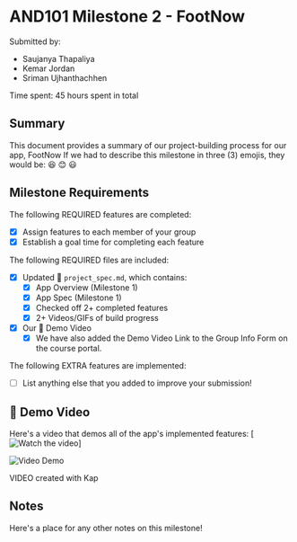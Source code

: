 <!-- (This is a comment) INSTRUCTIONS: Go through this page and fill out any **bolded** entries with their correct values.-->

# AND101 Milestone 2 - **FootNow**

Submitted by:
- Saujanya Thapaliya
- Kemar Jordan
- Sriman Ujhanthachhen

Time spent: 45 hours spent in total

## Summary

This document provides a summary of our project-building process for our app, FootNow
If we had to describe this milestone in three (3) emojis, they would be: 😆 😊 😃

<!-- (This is a comment) INSTRUCTIONS: Go through this page and fill out any **bolded** entries with their correct values.-->

## Milestone Requirements

<!-- Please be sure to change the [ ] to [x] for any features you completed.  If a feature is not checked [x], you might miss the points for that item! -->

The following REQUIRED features are completed:

- [X] Assign features to each member of your group
- [X] Establish a goal time for completing each feature

The following REQUIRED files are included:

- [X] Updated 📄 `project_spec.md`, which contains:
  - [X] App Overview (Milestone 1)
  - [X] App Spec (Milestone 1)
  - [X] Checked off 2+ completed features
  - [X] 2+ Videos/GIFs of build progress

- [X] Our 🎥 Demo Video
  - [X] We have also added the Demo Video Link to the Group Info Form on the course portal.

The following EXTRA features are implemented:

- [ ] List anything else that you added to improve your submission!

## 🎥 Demo Video

Here's a video that demos all of the app's implemented features:
[![Watch the video](https://vimeo.com/884091631?share=copy)]

<img src='https://github.com/Pod-42/Capstone-Project/blob/main/Kapture%202023-11-12%20at%2019.00.35.gif' title='Video Demo' width='' alt='Video Demo' />

VIDEO created with Kap

## Notes

Here's a place for any other notes on this milestone!
